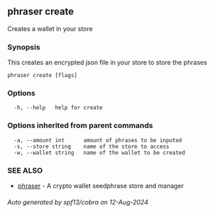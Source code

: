 ## phraser create

Creates a wallet in your store

### Synopsis

This creates an encrypted json file in your store to store the phrases

```
phraser create [flags]
```

### Options

```
  -h, --help   help for create
```

### Options inherited from parent commands

```
  -a, --amount int      amount of phrases to be inputed
  -s, --store string    name of the store to access
  -w, --wallet string   name of the wallet to be created
```

### SEE ALSO

* [phraser](phraser.md)	 - A crypto wallet seedphrase store and manager

###### Auto generated by spf13/cobra on 12-Aug-2024
